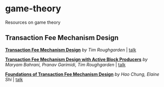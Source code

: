 # game-theory
Resources on game theory

## Transaction Fee Mechanism Design

[**Transaction Fee Mechanism Design**](https://arxiv.org/abs/2106.01340) _by Tim Roughgarden_ | [talk](https://youtu.be/KNQrrr9Zu8M)

[**Transaction Fee Mechanism Design with Active Block Producers**](https://arxiv.org/abs/2307.01686) _by Maryam Bahrani, Pranav Garimidi, Tim Roughgarden_ | [talk](https://youtu.be/VAFy6JZxtT4)

[**Foundations of Transaction Fee Mechanism Design**](https://arxiv.org/abs/2111.03151) _by Hao Chung, Elaine Shi_ | [talk](https://youtu.be/XGf4-RNNoa0)
